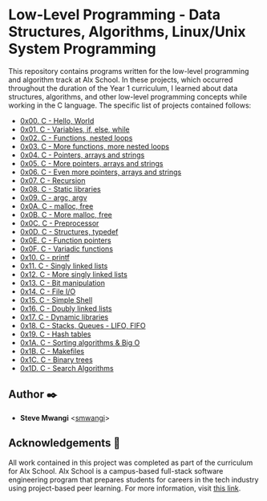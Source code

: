 # Low-Level Programming - Data Structures, Algorithms, Linux/Unix System Programming

This repository contains programs written for the low-level programming and
algorithm track at Alx School. In these projects, which occurred
throughout the duration of the Year 1 curriculum, I learned about data
structures, algorithms, and other low-level programming concepts while
working in the C language. The specific list of projects contained follows:

- [0x00. C - Hello, World](./0x00-hello_world)
- [0x01. C - Variables, if, else, while](./0x01-variables_if_else_while)
- [0x02. C - Functions, nested loops](./0x02-functions_nested_loops)
- [0x03. C - More functions, more nested loops](./0x03-more_functions_nested_loops)
- [0x04. C - Pointers, arrays and strings](./0x04-pointers_arrays_strings)
- [0x05. C - More pointers, arrays and strings](./0x05-pointers_arrays_strings)
- [0x06. C - Even more pointers, arrays and strings](./0x06-pointers_arrays_strings)
- [0x07. C - Recursion](./0x07-recursion)
- [0x08. C - Static libraries](./0x08-static_libraries)
- [0x09. C - argc, argv](./0x09-argc_argv)
- [0x0A. C - malloc, free](./0x0A-malloc_free)
- [0x0B. C - More malloc, free](./0x0B-more_malloc_free)
- [0x0C. C - Preprocessor](./0x0C-preprocessor)
- [0x0D. C - Structures, typedef](./0x0D-structures_typedef)
- [0x0E. C - Function pointers](./0x0E-function_pointers)
- [0x0F. C - Variadic functions](./0x0F-variadic_functions)
- [0x10. C - printf](https://github.com/SteveMuiyuro/printf/tree/master)
- [0x11. C - Singly linked lists](./0x11-singly_linked_lists)
- [0x12. C - More singly linked lists](./0x12-more_singly_linked_lists)
- [0x13. C - Bit manipulation](./0x13-bit_manipulation)
- [0x14. C - File I/O](./0x14-file_io)
- [0x15. C - Simple Shell](https://github.com/SteveMuiyuro/simple_shell/tree/master)
- [0x16. C - Doubly linked lists](./0x16-doubly_linked_lists)
- [0x17. C - Dynamic libraries](./0x17-dynamic_libraries)
- [0x18. C - Stacks, Queues - LIFO, FIFO](https://github.com/SteveMuiyuro/monty/tree/master)
- [0x19. C - Hash tables](./0x19-hash_tables)
- [0x1A. C - Sorting algorithms & Big O](./0x1A-sorting_algorithms)
- [0x1B. C - Makefiles](./0x1B-makefiles)
- [0x1C. C - Binary trees](https://github.com/SteveMuiyuro/0x1C-binary_trees/tree/master)
- [0x1D. C - Search Algorithms](./0x1D-search_algorithms)

## Author :black_nib:

- **Steve Mwangi** <[smwangi](https://github.com/SteveMuiyuro)>

## Acknowledgements :pray:

All work contained in this project was completed as part of the curriculum for
Alx School. Alx School is a campus-based full-stack software
engineering program that prepares students for careers in the tech industry
using project-based peer learning. For more information, visit
[this link](https://www.alxafrica.com/software-engineering//).
